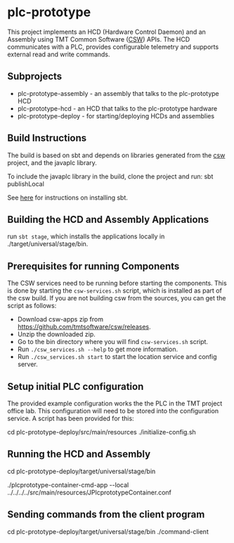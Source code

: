 # plc-prototype

This project implements an HCD (Hardware Control Daemon) and an Assembly using 
TMT Common Software ([CSW](https://github.com/tmtsoftware/csw)) APIs.   The HCD
communicates with a PLC, provides configurable telemetry and supports external
read and write commands.

## Subprojects

* plc-prototype-assembly - an assembly that talks to the plc-prototype HCD
* plc-prototype-hcd - an HCD that talks to the plc-prototype hardware
* plc-prototype-deploy - for starting/deploying HCDs and assemblies

## Build Instructions

The build is based on sbt and depends on libraries generated from the 
[csw](https://github.com/tmtsoftware/csw) project, and the javaplc library.

To include the javaplc library in the build, clone the project and run: sbt publishLocal

See [here](https://www.scala-sbt.org/1.0/docs/Setup.html) for instructions on installing sbt.

## Building the HCD and Assembly Applications

 run `sbt stage`, which installs the applications locally in ./target/universal/stage/bin.


## Prerequisites for running Components

The CSW services need to be running before starting the components. 
This is done by starting the `csw-services.sh` script, which is installed as part of the csw build.
If you are not building csw from the sources, you can get the script as follows:

 - Download csw-apps zip from https://github.com/tmtsoftware/csw/releases.
 - Unzip the downloaded zip.
 - Go to the bin directory where you will find `csw-services.sh` script.
 - Run `./csw_services.sh --help` to get more information.
 - Run `./csw_services.sh start` to start the location service and config server.


## Setup initial PLC configuration

The provided example configuration works the the PLC in the TMT project office lab.  This configuration will need to be
stored into the configuration service.   A script has been provided for this:

cd plc-prototype-deploy/src/main/resources
./initialize-config.sh <IP address of configuration service>

## Running the HCD and Assembly

cd plc-prototype-deploy/target/universal/stage/bin

./plcprototype-container-cmd-app --local ../../../../src/main/resources/JPlcprototypeContainer.conf

## Sending commands from the client program

cd plc-prototype-deploy/target/universal/stage/bin
./command-client


```
